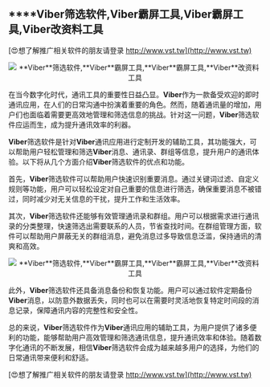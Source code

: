 ## ****Viber**筛选软件,**Viber**霸屏工具,**Viber**霸屏工具,**Viber**改资料工具**

[😍想了解推广相关软件的朋友请登录 http://www.vst.tw](http://www.vst.tw)

 <center><img src="https://vst.tw/MP4/tuiguang/png/7.png" alt="**Viber**筛选软件,**Viber**霸屏工具,**Viber**霸屏工具,**Viber**改资料工具"></center>

在当今数字化时代，通讯工具的重要性日益凸显。**Viber**作为一款备受欢迎的即时通讯应用，在人们的日常沟通中扮演着重要的角色。然而，随着通讯量的增加，用户们也面临着需要更高效地管理和筛选信息的挑战。针对这一问题，**Viber**筛选软件应运而生，成为提升通讯效率的利器。

**Viber**筛选软件是针对**Viber**通讯应用进行定制开发的辅助工具，其功能强大，可以帮助用户轻松管理和筛选**Viber**消息、通讯录、群组等信息，提升用户的通讯体验。以下将从几个方面介绍**Viber**筛选软件的优点和功能。

首先，**Viber**筛选软件可以帮助用户快速识别重要消息。通过关键词过滤、自定义规则等功能，用户可以轻松设定对自己重要的信息进行筛选，确保重要消息不被错过，同时减少对无关信息的干扰，提升工作和生活效率。

其次，**Viber**筛选软件还能够有效管理通讯录和群组。用户可以根据需求进行通讯录的分类整理，快速筛选出需要联系的人员，节省查找时间。在群组管理方面，软件可以帮助用户屏蔽无关的群组消息，避免消息过多导致信息泛滥，保持通讯的清爽和高效。

 <center><img src="https://vst.tw/MP4/tuiguang/png/7.png" alt="**Viber**筛选软件,**Viber**霸屏工具,**Viber**霸屏工具,**Viber**改资料工具"></center>

此外，**Viber**筛选软件还具备消息备份和恢复功能。用户可以通过软件定期备份**Viber**消息，以防意外数据丢失，同时也可以在需要时灵活地恢复特定时间段的消息记录，保障通讯内容的完整性和安全性。

总的来说，**Viber**筛选软件作为**Viber**通讯应用的辅助工具，为用户提供了诸多便利的功能，能够帮助用户高效管理和筛选通讯信息，提升通讯效率和体验。随着数字化通讯的不断发展，相信**Viber**筛选软件会成为越来越多用户的选择，为他们的日常通讯带来便利和舒适。

[😍想了解推广相关软件的朋友请登录 http://www.vst.tw](http://www.vst.tw)



